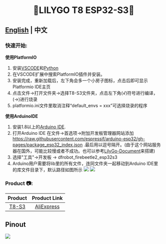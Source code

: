 <!--
 * @Description: None
 * @version: V1.0.0
 * @Author: LILYGO_L
 * @Date: 2023-08-18 15:59:42
 * @LastEditors: LILYGO_L
 * @LastEditTime: 2023-08-18 18:06:11
 * @License: GPL 3.0
-->
<h1 align = "center">🌟LILYGO T8 ESP32-S3🌟</h1>

## **[English](./README.md) | 中文**

<h3 align = "left">快速开始:</h3>

**使用PlatformIO**
1. 安装[VSCODE](https://code.visualstudio.com/)和[Python](https://www.python.org/)
2. 在VSCODE扩展中搜索PlatformIO插件并安装。
3. 安装完成，重新加载后，左下角会多一个小房子图标，点击后即可显示Platformio IDE主页
4. 点击文件->打开文件夹->选择T8-S3文件夹，点击左下角(√)符号进行编译， (→)进行烧录
5. platformio.ini文件里取消注释“default_envs = xxx”可选择烧录的程序

**使用ArduinoIDE**
1. 安装1.8以上的[Arduino IDE](http://www.arduino.cc/en/main/software).
2. 打开Arduino IDE 在文件->首选项->附加开发板管理器网站添加 https://raw.githubusercontent.com/espressif/arduino-esp32/gh-pages/package_esp32_index.json .最后用以逗号隔开。(由于这个网站服务器在国外，可能比较慢或者不成功。也可以参考[LilyGo-Document](https://github.com/Xinyuan-LilyGO/LilyGo-Document)来搭建)
3. 选择"工具"->开发板 -> dfrobot_firebeetle2_esp32s3
4. Arduino用户需要将lib里的所有文件，连同文件夹一起移动到Arduino IDE里的库文件目录下，默认路径如图所示
![](../image/Arduino_user_readme_01.png)
![](../image/Arduino_user_readme_02.png)

<h3 align = "left">Product 📷:</h3>

|  Product  | Product  Link  |
| :-------: | :------------: |
| [T8-S3]() | [AliExpress]() |

## Pinout
![](image/T8-S3_V1.0.jpg)
